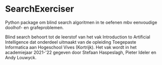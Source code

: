 # SearchExerciser

Python package om blind search algoritmen in te oefenen mbv eenvoudige doolhof- en grafeproblemen.

Blind search behoort tot de leerstof van het vak Introduction to Artificial Intelligence dat onderdeel uitmaakt van de opleiding Toegepaste Informatica aan Hogeschool Vives (Kortrijk).
Het vak wordt in het academiejaar 2021-'22 gegeven door Stefaan Haspeslagh, Pieter Ideler en Andy Louwyck.
